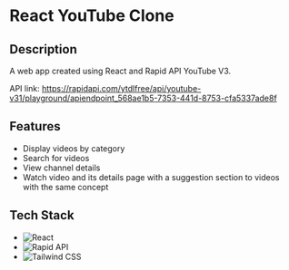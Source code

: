 # React YouTube Clone

## Description
A web app created using React and Rapid API YouTube V3.

API link: https://rapidapi.com/ytdlfree/api/youtube-v31/playground/apiendpoint_568ae1b5-7353-441d-8753-cfa5337ade8f

## Features
- Display videos by category
- Search for videos
- View channel details
- Watch video and its details page with a suggestion section to videos with the same concept

## Tech Stack
- ![React](https://img.shields.io/badge/React-20232A?style=for-the-badge&logo=react&logoColor=61DAFB)
- ![Rapid API](https://img.shields.io/badge/RapidAPI-000000?style=for-the-badge&logo=rapidapi&logoColor=white)
- ![Tailwind CSS](https://img.shields.io/badge/Tailwind_CSS-38B2AC?style=for-the-badge&logo=tailwind-css&logoColor=white)
